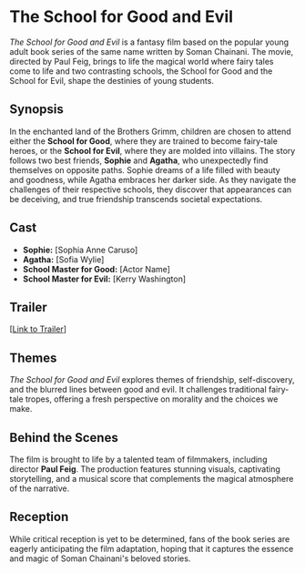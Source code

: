 
# The School for Good and Evil

*The School for Good and Evil* is a fantasy film based on the popular young adult book series of the same name written by Soman Chainani. The movie, directed by Paul Feig, brings to life the magical world where fairy tales come to life and two contrasting schools, the School for Good and the School for Evil, shape the destinies of young students.

## Synopsis

In the enchanted land of the Brothers Grimm, children are chosen to attend either the **School for Good**, where they are trained to become fairy-tale heroes, or the **School for Evil**, where they are molded into villains. The story follows two best friends, **Sophie** and **Agatha**, who unexpectedly find themselves on opposite paths. Sophie dreams of a life filled with beauty and goodness, while Agatha embraces her darker side. As they navigate the challenges of their respective schools, they discover that appearances can be deceiving, and true friendship transcends societal expectations.

## Cast

- **Sophie:** [Sophia Anne Caruso]
- **Agatha:** [Sofia Wylie]
- **School Master for Good:** [Actor Name]
- **School Master for Evil:** [Kerry Washington]


## Trailer

[[Link to Trailer](https://www.youtube.com/watch?v=aftysDQ4hpI)]

## Themes

*The School for Good and Evil* explores themes of friendship, self-discovery, and the blurred lines between good and evil. It challenges traditional fairy-tale tropes, offering a fresh perspective on morality and the choices we make.

## Behind the Scenes

The film is brought to life by a talented team of filmmakers, including director **Paul Feig**. The production features stunning visuals, captivating storytelling, and a musical score that complements the magical atmosphere of the narrative.

## Reception

While critical reception is yet to be determined, fans of the book series are eagerly anticipating the film adaptation, hoping that it captures the essence and magic of Soman Chainani's beloved stories.
